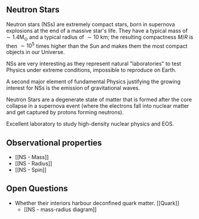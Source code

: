 ## Neutron Stars

Neutron stars (NSs) are extremely compact stars, born in supernova explosions at the end of a massive star's life. They have a typical mass of $\sim 1.4 \mathrm{M}_{\odot}$ and a typical radius of $\sim 10 \mathrm{~km}$; the resulting compactness $M / R$ is then $\sim 10^{5}$ times higher than the Sun and makes them the most compact objects in our Universe.

NSs are very interesting as they represent natural "laboratories" to test Physics under extreme conditions, impossible to reproduce on Earth.

A second major element of fundamental Physics justifying the growing interest for NSs is the emission of gravitational waves.

Neutron Stars are a degenerate state of matter that is formed after the core collapse in a supernova event (where the electrons fall into nuclear matter and get captured by protons forming neutrons).

Excellent laboratory to study high-density nuclear physics and EOS.

## Observational properties

- [[NS - Mass]]
- [[NS - Radius]]
- [[NS - Spin]]

## Open Questions

- Whether their interiors harbour deconfined quark matter. [[Quark]]
	- [[NS - mass-radius diagram]]
